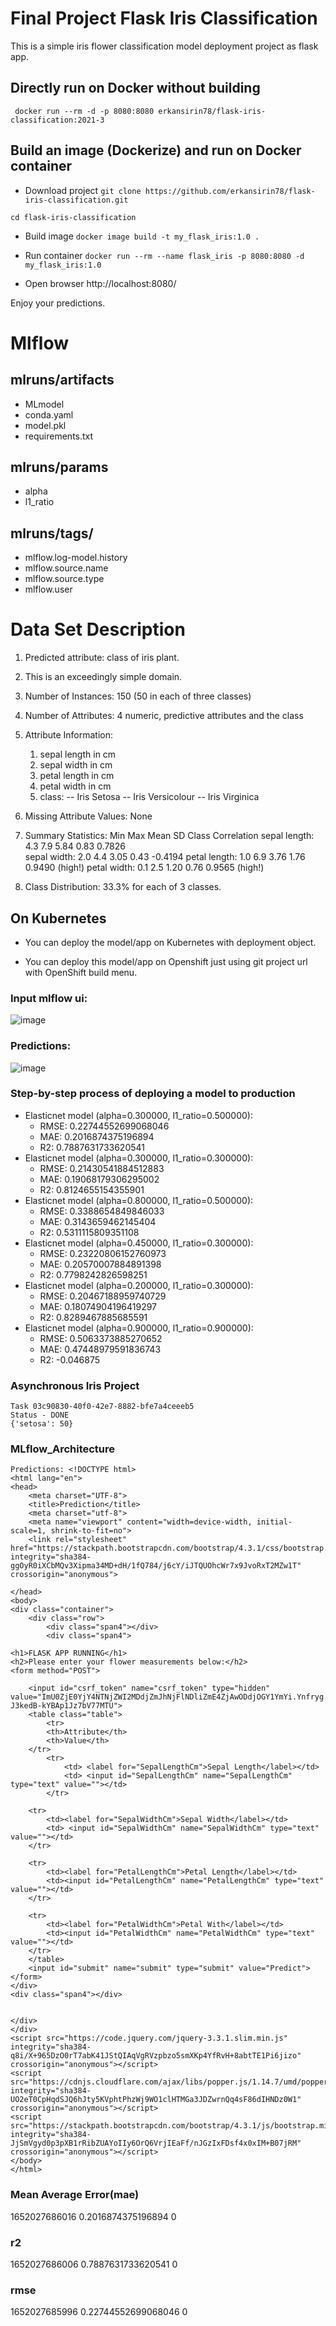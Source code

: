 # Final Project Flask Iris Classification
This is a simple iris flower classification model deployment project as flask app.

## Directly run on Docker without building

`  docker run --rm -d -p 8080:8080 erkansirin78/flask-iris-classification:2021-3 `

## Build an image (Dockerize) and run on Docker container
- Download project
` git clone https://github.com/erkansirin78/flask-iris-classification.git ` 

` cd flask-iris-classification `

- Build image 
` docker image build -t my_flask_iris:1.0 . ` 

- Run container 
` docker run --rm --name flask_iris -p 8080:8080 -d my_flask_iris:1.0 ` 

- Open browser http://localhost:8080/

Enjoy your predictions.
# Mlflow
## mlruns/artifacts
- MLmodel
- conda.yaml
- model.pkl
- requirements.txt

## mlruns/params
- alpha
- l1_ratio

## mlruns/tags/
- mlflow.log-model.history
- mlflow.source.name
- mlflow.source.type
- mlflow.user

# Data Set Description

1. Predicted attribute: class of iris plant.
2. This is an exceedingly simple domain.
3. Number of Instances: 150 (50 in each of three classes)

4. Number of Attributes: 4 numeric, predictive attributes and the class

5. Attribute Information:
   1. sepal length in cm
   2. sepal width in cm
   3. petal length in cm
   4. petal width in cm
   5. class: 
      -- Iris Setosa
      -- Iris Versicolour
      -- Iris Virginica

6. Missing Attribute Values: None

7. Summary Statistics:
	         Min  Max   Mean    SD   Class Correlation
   sepal length: 4.3  7.9   5.84  0.83    0.7826   
    sepal width: 2.0  4.4   3.05  0.43   -0.4194
   petal length: 1.0  6.9   3.76  1.76    0.9490  (high!)
    petal width: 0.1  2.5   1.20  0.76    0.9565  (high!)

8. Class Distribution: 33.3% for each of 3 classes.

## On Kubernetes
- You can deploy the model/app on Kubernetes with deployment object.

- You can deploy this model/app on Openshift just using git project url with OpenShift build menu.

### Input mlflow ui:

![image](https://user-images.githubusercontent.com/96828026/167298412-d3d32442-c2c3-43f9-8276-c8ad460cb051.png)



### Predictions:

![image](https://user-images.githubusercontent.com/96828026/167298377-51f47ac7-9b3e-4730-8409-608f89df20f1.png)

### Step-by-step process of deploying a model to production
- Elasticnet model (alpha=0.300000, l1_ratio=0.500000):
  - RMSE: 0.22744552699068046
  - MAE: 0.2016874375196894
  - R2: 0.7887631733620541
- Elasticnet model (alpha=0.300000, l1_ratio=0.300000):
  - RMSE: 0.21430541884512883
  - MAE: 0.19068179306295002
  - R2: 0.8124655154355901
- Elasticnet model (alpha=0.800000, l1_ratio=0.500000):
  - RMSE: 0.3388654849846033
  - MAE: 0.3143659462145404
  - R2: 0.5311115809351108
- Elasticnet model (alpha=0.450000, l1_ratio=0.300000):
  - RMSE: 0.23220806152760973
  - MAE: 0.20570007884891398
  - R2: 0.7798242826598251
- Elasticnet model (alpha=0.200000, l1_ratio=0.300000):
  - RMSE: 0.20467188959740729
  - MAE: 0.18074904196419297
  - R2: 0.8289467885685591
- Elasticnet model (alpha=0.900000, l1_ratio=0.900000):
  - RMSE: 0.5063373885270652
  - MAE: 0.47448979591836743
  - R2: -0.046875
  
### Asynchronous Iris Project
```
Task 03c90830-40f0-42e7-8882-bfe7a4ceeeb5
Status - DONE
{'setosa': 50}
```

### MLflow_Architecture
```
Predictions: <!DOCTYPE html>
<html lang="en">
<head>
    <meta charset="UTF-8">
    <title>Prediction</title>
    <meta charset="utf-8">
    <meta name="viewport" content="width=device-width, initial-scale=1, shrink-to-fit=no">
    <link rel="stylesheet" href="https://stackpath.bootstrapcdn.com/bootstrap/4.3.1/css/bootstrap.min.css" integrity="sha384-ggOyR0iXCbMQv3Xipma34MD+dH/1fQ784/j6cY/iJTQUOhcWr7x9JvoRxT2MZw1T" crossorigin="anonymous">
   
</head>
<body>
<div class="container">
    <div class="row">
        <div class="span4"></div>
        <div class="span4">

<h1>FLASK APP RUNNING</h1>
<h2>Please enter your flower measurements below:</h2>
<form method="POST">
    
    <input id="csrf_token" name="csrf_token" type="hidden" value="ImU0ZjE0YjY4NTNjZWI2MDdjZmJhNjFlNDliZmE4ZjAwODdjOGY1YmYi.Ynfryg.dIV-J3kedB-kYBAp1Jz7bV77MTU">
    <table class="table">
        <tr>
        <th>Attribute</th>
        <th>Value</th>
    </tr>
        <tr>
            <td> <label for="SepalLengthCm">Sepal Length</label></td>
            <td> <input id="SepalLengthCm" name="SepalLengthCm" type="text" value=""></td>
        </tr>

    <tr>
        <td><label for="SepalWidthCm">Sepal Width</label></td>
        <td> <input id="SepalWidthCm" name="SepalWidthCm" type="text" value=""></td>
    </tr>

    <tr>
        <td><label for="PetalLengthCm">Petal Length</label></td>
        <td><input id="PetalLengthCm" name="PetalLengthCm" type="text" value=""></td>
    </tr>

    <tr>
        <td><label for="PetalWidthCm">Petal With</label></td>
        <td><input id="PetalWidthCm" name="PetalWidthCm" type="text" value=""></td>
    </tr>
    </table>
    <input id="submit" name="submit" type="submit" value="Predict">
</form>
</div>
<div class="span4"></div>


</div>
</div>
<script src="https://code.jquery.com/jquery-3.3.1.slim.min.js" integrity="sha384-q8i/X+965DzO0rT7abK41JStQIAqVgRVzpbzo5smXKp4YfRvH+8abtTE1Pi6jizo" crossorigin="anonymous"></script>
<script src="https://cdnjs.cloudflare.com/ajax/libs/popper.js/1.14.7/umd/popper.min.js" integrity="sha384-UO2eT0CpHqdSJQ6hJty5KVphtPhzWj9WO1clHTMGa3JDZwrnQq4sF86dIHNDz0W1" crossorigin="anonymous"></script>
<script src="https://stackpath.bootstrapcdn.com/bootstrap/4.3.1/js/bootstrap.min.js" integrity="sha384-JjSmVgyd0p3pXB1rRibZUAYoIIy6OrQ6VrjIEaFf/nJGzIxFDsf4x0xIM+B07jRM" crossorigin="anonymous"></script>
</body>
</html>
```
### Mean Average Error(mae)
1652027686016 0.2016874375196894 0
### r2
1652027686006 0.7887631733620541 0
### rmse
1652027685996 0.22744552699068046 0
